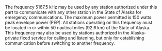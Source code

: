The frequency 5167.5 kHz may be used by any station authorized under this part to communicate with any other station in the State of Alaska for emergency communications. The maximum power permitted is 150 watts peak envelope power (PEP). All stations operating on this frequency must be located in or within 50 nautical miles (92.6 km) of the State of Alaska. This frequency may also be used by stations authorized in the Alaska-private fixed service for calling and listening, but only for establishing communication before switching to another frequency.

